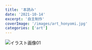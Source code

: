 ```yaml
---
title: '本読み'
date: '2021-10-14'
excerpt: '自主制作'
coverImage: '/images/art_honyomi.jpg'
categories: ['art']
--- 
```


![イラスト画像01](/images/art_honyomi.jpg)  